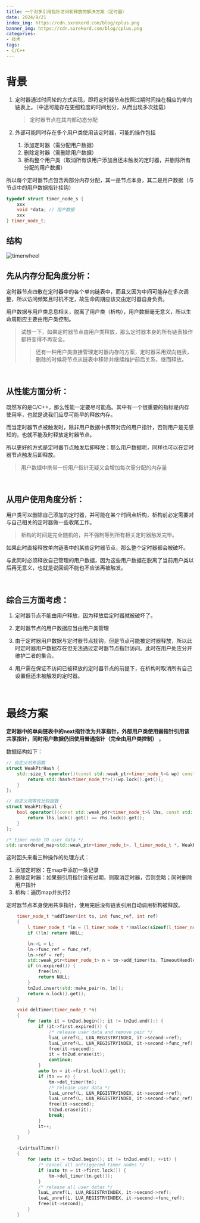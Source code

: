 ```yaml
---
title: 一个对多引用指针访问和释放的解决方案（定时器）
date: 2024/9/21
index_img: https://cdn.sxrekord.com/blog/cplus.png
banner_img: https://cdn.sxrekord.com/blog/cplus.png
categories: 
- 技术
tags:
- C/C++
---
```


# 背景

1. 定时器通过时间轮的方式实现，即将定时器节点按照过期时间挂在相应的单向链表上。（中途可能存在更细粒度的时间划分，从而出现多次挂载）

    > 定时器节点在其内部动态分配
    >
2. 外部可能同时存在多个用户类使用该定时器，可能的操作包括

    1. 添加定时器（需分配用户数据）
    2. 删除定时器（需删除用户数据）
    3. 析构整个用户类（取消所有该用户添加且还未触发的定时器，并删除所有分配的用户数据）

所以每个定时器节点包含两部分内存分配，其一是节点本身，其二是用户数据（与节点中的用户数据指针挂钩）

```c++
typedef struct timer_node_s {
	xxx
	void *data; // 用户数据
	xxx
} timer_node_t;
```

## 结构

​![timerwheel](https://cdn.sxrekord.com/blog/timerwheel.png)​

## 先从内存分配角度分析：

定时器节点四散在定时器中的各个单向链表中，而且又因为中间可能存在多次调整，所以访问频繁且时机不定，故生命周期应该交由定时器自身负责。

用户数据与用户类息息相关，脱离了用户类（析构），用户数据毫无意义，所以生命周期应主要由用户类控制。

> 试想一下，如果定时器节点由用户类释放，那么定时器本身的所有链表操作都将变得不再安全。
>
>> 还有一种用户类直接管理定时器内存的方案，定时器采用双向链表，删除的时候将节点从链表中移除并继续维护前后关系，继而释放。
>>

‍

## 从性能方面分析：

既然写的是C/C++，那么性能一定要尽可能高。其中有一个很重要的指标是内存使用率，也就是说我们应尽可能早的释放内存。

而当定时器节点被触发时，除非用户数据中携带对应的用户指针，否则用户是无感知的，也就不能及时释放定时器节点。

所以更好的方式是定时器节点触发后即释放；那么用户数据呢，同样也可以在定时器节点触发后即释放。

> 用户数据中携带一份用户指针无疑又会增加每次需分配的内存量

‍

## 从用户使用角度分析：

用户类可以删除自己添加的定时器，并可能在某个时间点析构，析构前必定需要对与自己相关的定时器做一些收尾工作。

> 析构的时间是完全随机的，并不强制等到所有相关定时器触发完毕。

如果此时直接释放单向链表中的某些定时器节点，那么整个定时器都会被破坏。

与此同时必须释放自己管理的用户数据，因为这些用户数据在脱离了当前用户类以后再无意义，也就是说回调不能也不应该再被触发。

‍

## 综合三方面考虑：

1. 定时器节点不能由用户释放，因为释放后定时器就被破坏了。

2. 定时器节点的用户数据应当由用户类管理
3. 由于定时器用户数据与定时器节点挂钩，但是节点可能被定时器释放，所以此时定时器用户数据存在但无法通过定时器节点指针访问。此时在用户处应分开维护二者的集合。
4. 用户需在保证不访问已被释放的定时器节点的前提下，在析构时取消所有自己设置但还未被触发的定时器。

‍

# 最终方案

**定时器中的单向链表中的next指针改为共享指针，外部用户类使用弱指针引用该共享指针，同时用户数据仍旧使用普通指针（完全由用户类控制）** 。

数据结构如下：

```c++
// 自定义哈希函数
struct WeakPtrHash {
    std::size_t operator()(const std::weak_ptr<timer_node_t>& wp) const {
        return std::hash<timer_node_t*>()(wp.lock().get());
    }
};

// 自定义相等性比较函数
struct WeakPtrEqual {
    bool operator()(const std::weak_ptr<timer_node_t>& lhs, const std::weak_ptr<timer_node_t>& rhs) const {
        return lhs.lock().get() == rhs.lock().get();
    }
};

/* timer node TO user data */
std::unordered_map<std::weak_ptr<timer_node_t>, l_timer_node_t *, WeakPtrHash, WeakPtrEqual> tn2ud;
```

这时回头来看三种操作的处理方式：

1. 添加定时器：在map中添加一条记录
2. 删除定时器：如果弱引用指针没有过期，则取消定时器，否则忽略；同时删除用户指针
3. 析构：遍历map并执行2

定时器节点本身使用共享指针，使用完后没有链表引用自动调用析构被释放。

```c++
    timer_node_t *addTimer(int ts, int func_ref, int ref)
    {
        l_timer_node_t *ln = (l_timer_node_t *)malloc(sizeof(l_timer_node_t));
        if (!ln) return NULL;

        ln->L = L;
        ln->func_ref = func_ref;
        ln->ref = ref;
        std::weak_ptr<timer_node_t> n = tm->add_timer(ts, TimeoutHandle, ln);
        if (n.expired()) {
            free(ln);
            return NULL;
        }
        tn2ud.insert(std::make_pair(n, ln));
        return n.lock().get();
    }

    void delTimer(timer_node_t *n)
    {
        for (auto it = tn2ud.begin(); it != tn2ud.end();) {
            if (it->first.expired()) {
                /* release user data and remove pair */
                luaL_unref(L, LUA_REGISTRYINDEX, it->second->ref);
                luaL_unref(L, LUA_REGISTRYINDEX, it->second->func_ref);
                free(it->second);
                it = tn2ud.erase(it);
                continue;
            }
            auto tn = it->first.lock().get();
            if (tn == n) {
                tm->del_timer(tn);
                /* release user data */
                luaL_unref(L, LUA_REGISTRYINDEX, it->second->ref);
                luaL_unref(L, LUA_REGISTRYINDEX, it->second->func_ref);
                free(it->second);
                tn2ud.erase(it);
                break;
            }
            it++;
        }
    }

    ~LvirtualTimer()
    {
        for (auto it = tn2ud.begin(); it != tn2ud.end(); ++it) {
            /* cancel all untriggered timer nodes */
            if (auto tn = it->first.lock()) {
                tm->del_timer(tn.get());
            }
            /* release all user datas */
            luaL_unref(L, LUA_REGISTRYINDEX, it->second->ref);
            luaL_unref(L, LUA_REGISTRYINDEX, it->second->func_ref);
            free(it->second);
        }
    }
```
